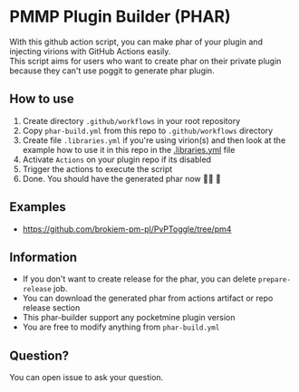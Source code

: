 # PMMP Plugin Builder (PHAR)

With this github action script, you can make phar of your plugin and injecting virions with GitHub Actions easily. <br>
This script aims for users who want to create phar on their private plugin because they can't use poggit to generate
phar plugin.

## How to use

1. Create directory ``.github/workflows`` in your root repository
2. Copy ``phar-build.yml`` from this repo to ``.github/workflows`` directory
3. Create file ``.libraries.yml`` if you're using virion(s) and then look at the example how to use it in this repo in
   the [.libraries.yml](https://github.com/brokiem/pm-plugin-builder-actions/blob/master/.libraries.yml)
   file
4. Activate ``Actions`` on your plugin repo if its disabled
5. Trigger the actions to execute the script
6. Done. You should have the generated phar now 👍🏻 🌟

## Examples

- https://github.com/brokiem-pm-pl/PvPToggle/tree/pm4

## Information

- If you don't want to create release for the phar, you can delete ``prepare-release`` job.
- You can download the generated phar from actions artifact or repo release section
- This phar-builder support any pocketmine plugin version
- You are free to modify anything from ``phar-build.yml``

## Question?

You can open issue to ask your question.